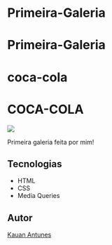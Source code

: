 # Primeira-Galeria
# Primeira-Galeria
# coca-cola
# COCA-COLA
![](./img/Captura%20de%20Tela%202025-03-21%20às%2016.40.26.png)

Primeira galeria feita por mim!

## Tecnologias
* HTML
* CSS
* Media Queries

## Autor
[Kauan Antunes](<https://www.linkedin.com>)